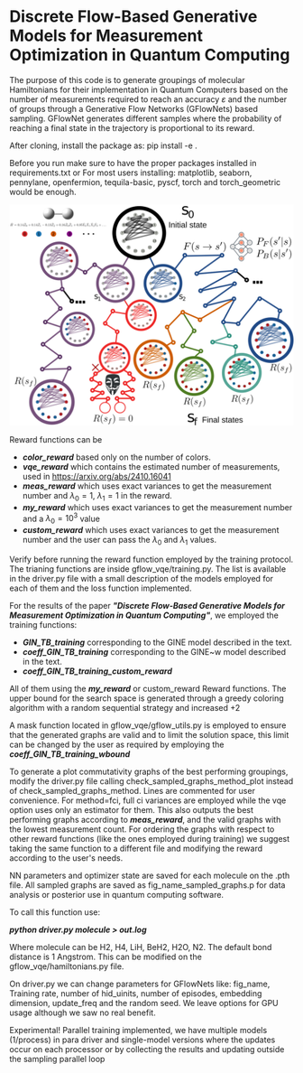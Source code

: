 # Discrete Flow-Based Generative Models for Measurement Optimization in Quantum Computing

The purpose of this code is to generate groupings of molecular Hamiltonians for their implementation in Quantum Computers based on the number of measurements required to reach an accuracy $\varepsilon$ and the number of groups through a Generative Flow Networks (GFlowNets) based sampling.
GFlowNet generates different samples where the probability of reaching a final state in the trajectory is proportional to its reward.

After cloning, install the package as:
pip install -e .

Before you run make sure to have the proper packages installed in requirements.txt 
or
For most users installing: matplotlib, seaborn, pennylane, openfermion, tequila-basic, pyscf, torch and torch_geometric would be enough.

![GFlowNet sampling protocol](GFlow.png)


Reward functions can be
- ***color_reward*** based only on the number of colors.
- ***vqe_reward*** which contains the estimated number of measurements, used in https://arxiv.org/abs/2410.16041
- ***meas_reward*** which uses exact variances to get the measurement number and $\lambda_0=1$, $\lambda_1=1$ in the reward.
- ***my_reward*** which uses exact variances to get the measurement number and a $\lambda_0=10^3$ value
- ***custom_reward*** which uses exact variances to get the measurement number and the user can pass the $\lambda_0$ and $\lambda_1$ values.

Verify before running the reward function employed by the training protocol. The trianing functions are inside gflow_vqe/training.py. The list is available in the driver.py file with a small description of the models employed for each of them and the loss function implemented.

For the results of the paper ***"Discrete Flow-Based Generative Models for Measurement Optimization in Quantum Computing"***, we employed the training functions:
- ***GIN_TB_training*** corresponding to the GINE model described in the text.
- ***coeff_GIN_TB_training*** corresponding to the GINE~w model described in the text.
- ***coeff_GIN_TB_training_custom_reward***

All of them using the ***my_reward*** or custom_reward Reward functions. The upper bound for the search space is generated through a greedy coloring algorithm with a random sequential strategy and increased +2

A mask function located in gflow_vqe/gflow_utils.py is employed to ensure that the generated graphs are valid and to limit the solution space, this limit can be changed by the user as required by employing the ***coeff_GIN_TB_training_wbound*** 

To generate a plot commutativity graphs of the best performing groupings, modify the driver.py file calling 
check_sampled_graphs_method_plot instead of check_sampled_graphs_method. Lines are commented for user convenience. For method=fci, full ci variances are employed while the vqe option uses only an estimator for them. This also outputs the best performing graphs according to ***meas_reward***, and the valid graphs with the lowest measurement count. For ordering the graphs with respect to other reward functions (like the ones employed during training) we suggest taking the same function to a different file and modifying the reward according to the user's needs.

NN parameters and optimizer state are saved for each molecule on the .pth file.
All sampled graphs are saved as fig_name_sampled_graphs.p for data analysis or posterior use in quantum computing software.

To call this function use:

***python driver.py molecule > out.log***

Where molecule can be H2, H4, LiH, BeH2, H2O, N2. The default bond distance is 1 Angstrom. This can be modified on the gflow_vqe/hamiltonians.py file. 

On driver.py we can change parameters for GFlowNets like:
fig_name, Training rate, number of hid_uinits, number of episodes, embedding dimension, update_freq and the random seed. We leave options for GPU usage although we saw no real benefit. 

Experimental! Parallel training implemented, we have multiple models (1/process) in para driver and single-model versions where the updates occur on each processor or by collecting the results and updating outside the sampling parallel loop 